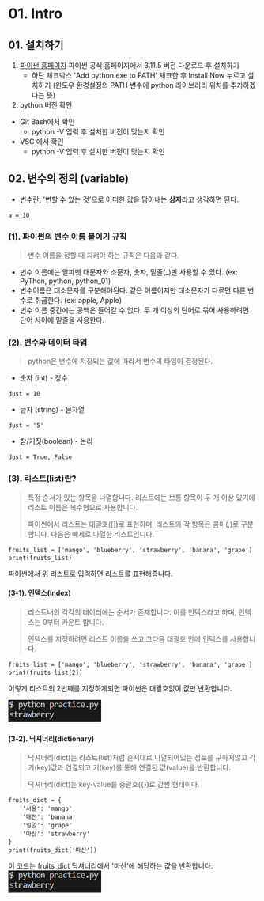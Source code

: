 # 01. Intro

## 01. 설치하기
1. [파이썬 홈페이지](https://www.python.org/downloads/) 파이썬 공식 홈페이지에서 3.11.5 버전 다운로드 후 설치하기
    - 하단 체크박스 'Add python.exe to PATH' 체크한 후 Install Now 누르고 설치하기
    (윈도우 환경설정의 PATH 변수에 python 라이브러리 위치를 추가하겠다는 뜻)
2. python 버전 확인
- Git Bash에서 확인
    - python -V 입력 후 설치한 버전이 맞는지 확인
- VSC 에서 확인
    - python -V 입력 후 설치한 버전이 맞는지 확인

## 02. 변수의 정의 (variable)
- 변수란, '변할 수 있는 것'으로 어떠한 값을 담아내는 **상자**라고 생각하면 된다.
```
a = 10
```
### (1). 파이썬의 변수 이름 붙이기 규칙
> 변수 이름을 정할 때 지켜야 하는 규칙은 다음과 같다.
- 변수 이름에는 알파벳 대문자와 소문자, 숫자, 밑줄(_)만 사용할 수 있다. (ex: PyThon, python, python_01)
- 변수이름은 대소문자를 구분해야된다. 같은 이름이지만 대소문자가 다르면 다른 변수로 취급한다. (ex: apple, Apple)
- 변수 이름 중간에는 공백은 들어갈 수 없다. 두 개 이상의 단어로 묶어 사용하려면 단어 사이에 밑줄을 사용한다.


### (2). 변수와 데이터 타입
> python은 변수에 저장되는 값에 따라서 변수의 타입이 결정된다.

- 숫자 (int) - 정수
```
dust = 10
```

- 글자 (string) - 문자열
```
dust = '5'
```

- 참/거짓(boolean) - 논리
```
dust = True, False
```


### (3). 리스트(list)란?
> 특정 순서가 있는 항목을 나열합니다. 리스트에는 보통 항목이 두 개 이상 있기에 리스트 이름은 복수형으로 사용합니다.
>
> 파이썬에서 리스트는 대괄호([])로 표현하며, 리스트의 각 항목은 콤마(,)로 구분합니다. 다음은 예제로 나열한 리스트입니다.

```
fruits_list = ['mango', 'blueberry', 'strawberry', 'banana', 'grape']
print(fruits_list)
```
파이썬에서 위 리스트로 입력하면 리스트를 표현해줍니다.

#### (3-1). 인덱스(index)
> 리스트내의 각각의 데이터에는 순서가 존재합니다. 이를 인덱스라고 하며, 인덱스는 0부터 카운트 합니다.
>
> 인덱스를 지정하려면 리스트 이름을 쓰고 그다음 대괄호 안에 인덱스를 사용합니다.
```
fruits_list = ['mango', 'blueberry', 'strawberry', 'banana', 'grape']
print(fruits_list[2])
```
이렇게 리스트의 2번째를 지정하게되면 파이썬은 대괄호없이 값만 반환합니다.

![strawberry](./assets_1/starwberry.png)

#### (3-2). 딕셔너리(dictionary)
> 딕셔너리(dict)는 리스트(list)처럼 순서대로 나열되어있는 정보를 구하지않고 각 키(key)값과 연결되고 키(key)를 통해 연결된 값(value)을 반환합니다.
>
> 딕셔너리(dict)는 key-value를 중괄호({})로 감싼 형태이다.

```
fruits_dict = {
    '서울': 'mango'
    '대전': 'banana'
    '밀양': 'grape'
    '마산': 'strawberry'
}
print(fruits_dict['마산'])
```
이 코드는 fruits_dict 딕셔너리에서 '마산'에 해당하는 값을 반환합니다.
![strawberry](./assets_1/starwberry.png)
